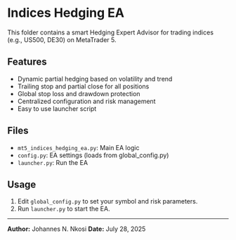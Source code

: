 # Indices Hedging EA

This folder contains a smart Hedging Expert Advisor for trading indices (e.g., US500, DE30) on MetaTrader 5.

## Features
- Dynamic partial hedging based on volatility and trend
- Trailing stop and partial close for all positions
- Global stop loss and drawdown protection
- Centralized configuration and risk management
- Easy to use launcher script

## Files
- `mt5_indices_hedging_ea.py`: Main EA logic
- `config.py`: EA settings (loads from global_config.py)
- `launcher.py`: Run the EA

## Usage
1. Edit `global_config.py` to set your symbol and risk parameters.
2. Run `launcher.py` to start the EA.

---
**Author:** Johannes N. Nkosi
**Date:** July 28, 2025
